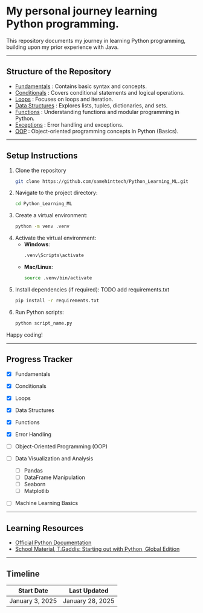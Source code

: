 # My personal journey learning Python programming.

This repository documents my journey in learning Python programming, building upon my prior experience with Java.

---

## Structure of the Repository

- [Fundamentals](./fundamentals) : Contains basic syntax and concepts.
- [Conditionals](./conditionals) : Covers conditional statements and logical operations.
- [Loops](./loops) : Focuses on loops and iteration.
- [Data Structures](./data_structures) : Explores lists, tuples, dictionaries, and sets.
- [Functions](./functions) : Understanding functions and modular programming in Python.
- [Exceptions](./exceptions) : Error handling and exceptions.
- [OOP](./oop) : Object-oriented programming concepts in Python (Basics).



---

## Setup Instructions
1. Clone the repository
    ```bash
    git clone https://github.com/samehinttech/Python_Learning_ML.git
   ```
2. Navigate to the project directory:
    ```bash
    cd Python_Learning_ML
    ```
3. Create a virtual environment:
   ```bash
   python -m venv .venv
   ```
4. Activate the virtual environment:
   - **Windows**:
     ```bash
     .venv\Scripts\activate
     ```
   - **Mac/Linux**:
     ```bash
     source .venv/bin/activate
     ```
5. Install dependencies (if required): TODO add requirements.txt
   ```bash
   pip install -r requirements.txt
   ```
6. Run Python scripts:
   ```bash
   python script_name.py
   ```
Happy coding!

---

## Progress Tracker
- [x] Fundamentals
- [x] Conditionals
- [x] Loops
- [x] Data Structures
- [x] Functions
- [x] Error Handling
- [ ] Object-Oriented Programming (OOP)
- [ ] Data Visualization and Analysis
  - [ ] Pandas
  - [ ] DataFrame Manipulation
  - [ ] Seaborn
  - [ ] Matplotlib
- [ ] Machine Learning Basics

 

---

## Learning Resources
- [Official Python Documentation](https://docs.python.org/3/)
- [School Material, T.Gaddis: Starting out with Python, Global Edition](https://www.pearson.ch/starting-out-with-python-global-edition-9781292467986)



---

## Timeline

| **Start Date**  | **Last Updated** |
|-----------------|------------------|
| January 3, 2025 | January 28, 2025 |